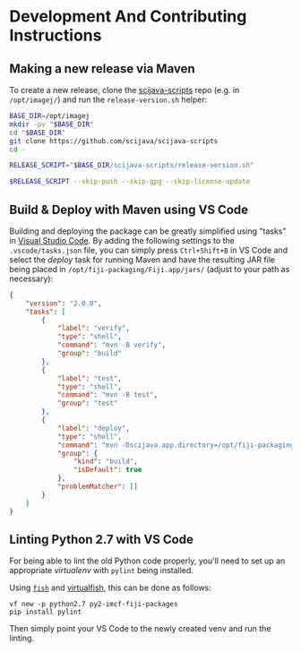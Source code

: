 # Development And Contributing Instructions

## Making a new release via Maven

To create a new release, clone the [scijava-scripts][gh_scijava-scripts] repo
(e.g. in `/opt/imagej/`) and run the `release-version.sh` helper:

```bash
BASE_DIR=/opt/imagej
mkdir -pv "$BASE_DIR"
cd "$BASE_DIR"
git clone https://github.com/scijava/scijava-scripts
cd -

RELEASE_SCRIPT="$BASE_DIR/scijava-scripts/release-version.sh"

$RELEASE_SCRIPT --skip-push --skip-gpg --skip-license-update
```

## Build & Deploy with Maven using VS Code

Building and deploying the package can be greatly simplified using "tasks" in
[Visual Studio Code][www_vscode]. By adding the following settings to the
`.vscode/tasks.json` file, you can simply press `Ctrl+Shift+B` in VS Code and
select the *deploy* task for running Maven and have the resulting JAR file being
placed in `/opt/fiji-packaging/Fiji.app/jars/` (adjust to your path as
necessary):

```json
{
    "version": "2.0.0",
    "tasks": [
        {
            "label": "verify",
            "type": "shell",
            "command": "mvn -B verify",
            "group": "build"
        },
        {
            "label": "test",
            "type": "shell",
            "command": "mvn -B test",
            "group": "test"
        },
        {
            "label": "deploy",
            "type": "shell",
            "command": "mvn -Dscijava.app.directory=/opt/fiji-packaging/Fiji.app",
            "group": {
                "kind": "build",
                "isDefault": true
            },
            "problemMatcher": []
        }
    ]
}
```

## Linting Python 2.7 with VS Code

For being able to lint the old Python code properly, you'll need to set up an
appropriate *virtualenv* with `pylint` being installed.

Using [`fish`][www_fish] and [virtualfish][www_vf], this can be done as follows:

```fish
vf new -p python2.7 py2-imcf-fiji-packages
pip install pylint
```

Then simply point your VS Code to the newly created venv and run the linting.

[gh_scijava-scripts]: https://github.com/scijava/scijava-scripts
[www_vscode]: https://code.visualstudio.com/
[www_fish]: https://fishshell.com/
[www_vf]: https://virtualfish.readthedocs.io/en/latest/
